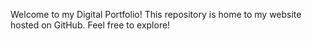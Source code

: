 Welcome to my Digital Portfolio!
This repository is home to my website hosted on GitHub. Feel free to explore!